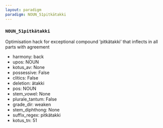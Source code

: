 ```yaml
---
layout: paradigm
paradigm: NOUN_51pitkätakki
---
```

### ` NOUN_51pitkätakki `

Optimisation hack for exceptional compound ’pitkätakki’ that inflects in all parts with agreement
* harmony: back
* upos: NOUN
* kotus_av: None
* possessive: False
* clitics: False
* deletion: ätakki
* pos: NOUN
* stem_vowel: None
* plurale_tantum: False
* grade_dir: weaken
* stem_diphthong: None
* suffix_regex: pitkätakki
* kotus_tn: 51
